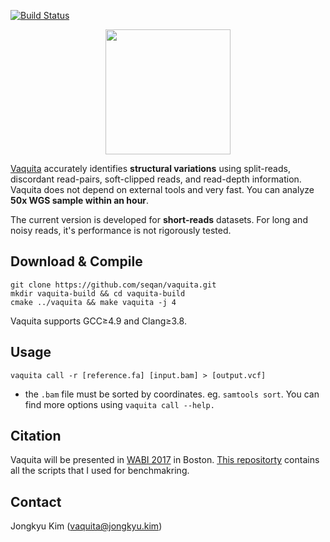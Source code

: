 [![Build Status](https://travis-ci.org/seqan/vaquita.svg?branch=master)](https://travis-ci.org/seqan/vaquita)
<p align="center"><img height="200" src="http://jongkyu.kim/images/vaquita_420_340.png"></p>

[Vaquita](http://www.worldwildlife.org/species/vaquita) accurately identifies __structural variations__ using split-reads, discordant read-pairs, soft-clipped reads, and read-depth information. Vaquita does not depend on external tools and very fast. You can analyze __50x WGS sample within an hour__.

The current version is developed for __short-reads__ datasets. For long and noisy reads, it's performance is not rigorously tested. 

Download & Compile
-----------------
    git clone https://github.com/seqan/vaquita.git
    mkdir vaquita-build && cd vaquita-build
    cmake ../vaquita && make vaquita -j 4

Vaquita supports GCC≥4.9 and Clang≥3.8.

Usage
-----------------
    vaquita call -r [reference.fa] [input.bam] > [output.vcf]

* the `.bam` file must be sorted by coordinates. eg. `samtools sort`.
You can find more options using `vaquita call --help.`

Citation
-----------------
Vaquita will be presented in [WABI 2017](http://www.acm-bcb.org/WABI/2017/index.php) in Boston. 
[This repositorty](https://github.com/seqan/vaquita) contains all the scripts that I used for benchmakring. 

Contact
-----------------
Jongkyu Kim (vaquita@jongkyu.kim)
